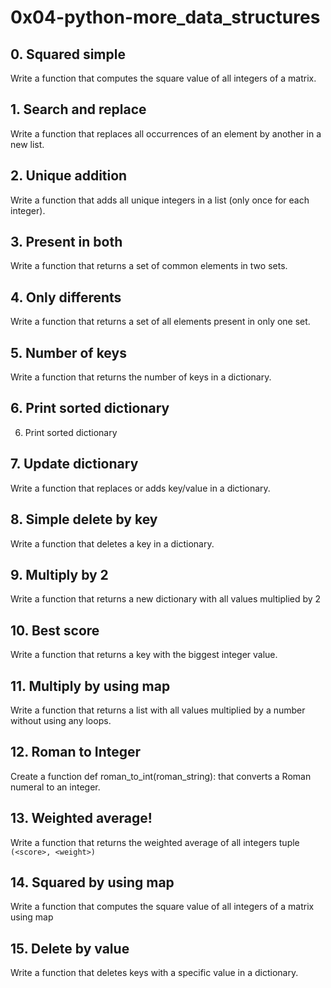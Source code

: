 # 0x04-python-more_data_structures
## 0. Squared simple
Write a function that computes the square value of all integers of a matrix.
## 1. Search and replace
Write a function that replaces all occurrences of an element by another in a new list.
## 2. Unique addition
Write a function that adds all unique integers in a list (only once for each integer).
## 3. Present in both
Write a function that returns a set of common elements in two sets.
## 4. Only differents
Write a function that returns a set of all elements present in only one set.
## 5. Number of keys
Write a function that returns the number of keys in a dictionary.
## 6. Print sorted dictionary
6. Print sorted dictionary
## 7. Update dictionary
Write a function that replaces or adds key/value in a dictionary.
## 8. Simple delete by key
Write a function that deletes a key in a dictionary.
## 9. Multiply by 2
Write a function that returns a new dictionary with all values multiplied by 2
## 10. Best score
Write a function that returns a key with the biggest integer value.
## 11. Multiply by using map
Write a function that returns a list with all values multiplied by a number without using any loops.
## 12. Roman to Integer
Create a function def roman_to_int(roman_string): that converts a Roman numeral to an integer.
## 13. Weighted average!
Write a function that returns the weighted average of all integers tuple ``(<score>, <weight>)``
## 14. Squared by using map
Write a function that computes the square value of all integers of a matrix using map
## 15. Delete by value
Write a function that deletes keys with a specific value in a dictionary.